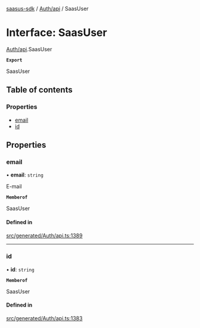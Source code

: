 [saasus-sdk](../README.md) / [Auth/api](../modules/Auth_api.md) / SaasUser

# Interface: SaasUser

[Auth/api](../modules/Auth_api.md).SaasUser

**`Export`**

SaasUser

## Table of contents

### Properties

- [email](Auth_api.SaasUser.md#email)
- [id](Auth_api.SaasUser.md#id)

## Properties

### email

• **email**: `string`

E-mail

**`Memberof`**

SaasUser

#### Defined in

[src/generated/Auth/api.ts:1389](https://github.com/saasus-platform/saasus-sdk-javascript/blob/c67ac22/src/generated/Auth/api.ts#L1389)

___

### id

• **id**: `string`

**`Memberof`**

SaasUser

#### Defined in

[src/generated/Auth/api.ts:1383](https://github.com/saasus-platform/saasus-sdk-javascript/blob/c67ac22/src/generated/Auth/api.ts#L1383)
